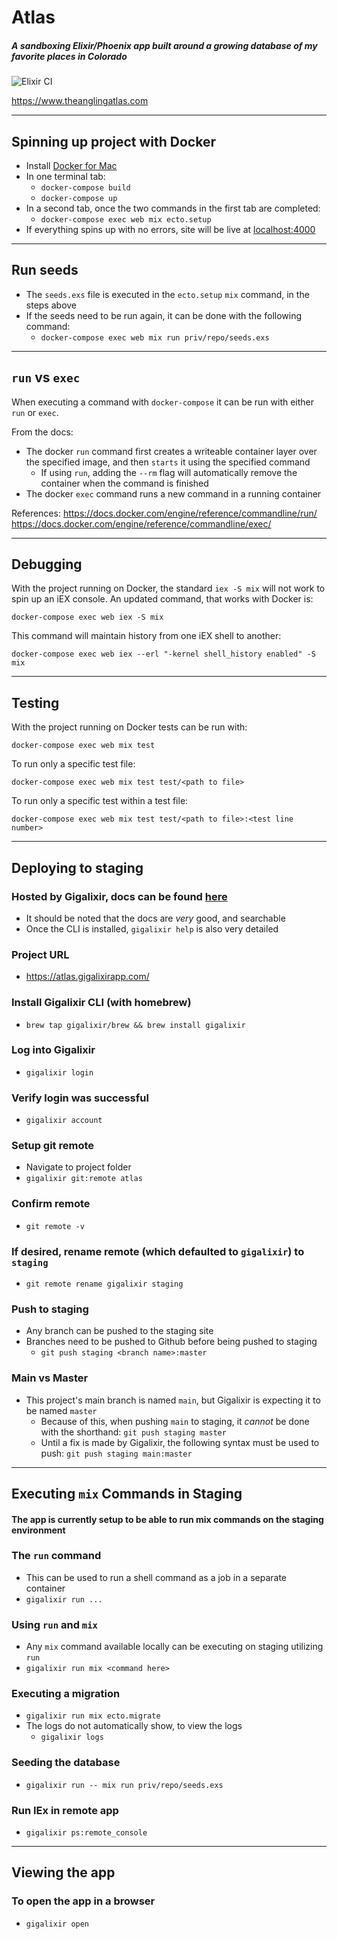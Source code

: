 # Atlas

##### A sandboxing Elixir/Phoenix app built around a growing database of my favorite places in Colorado

![Elixir CI](https://github.com/noelworden/atlas/workflows/Elixir%20CI/badge.svg)

https://www.theanglingatlas.com

----
## Spinning up project with Docker
  - Install [Docker for Mac](https://docs.docker.com/docker-for-mac/install/)
  - In one terminal tab:
    - `docker-compose build`
    - `docker-compose up`
  - In a second tab, once the two commands in the first tab are completed:  
    - `docker-compose exec web mix ecto.setup`
  - If everything spins up with no errors, site will be live at [localhost:4000](http://localhost:4000)
----
## Run seeds
  - The `seeds.exs` file is executed in the `ecto.setup` `mix` command, in the steps above
  - If the seeds need to be run again, it can be done with the following command:
    - `docker-compose exec web mix run priv/repo/seeds.exs`

----
## `run` vs `exec`

When executing a command with `docker-compose` it can be run with either `run` or `exec`. 

From the docs:
- The docker `run` command first creates a writeable container layer over the specified image, and then `starts` it using the specified command
  - If using `run`, adding the `--rm` flag will automatically remove the container when the command is finished
- The docker `exec` command runs a new command in a running container

References:
https://docs.docker.com/engine/reference/commandline/run/
https://docs.docker.com/engine/reference/commandline/exec/

----
## Debugging
With the project running on Docker, the standard `iex -S mix` will not work to spin up an iEX console. An updated command, that works with Docker is:

`docker-compose exec web iex -S mix`

This command will maintain history from one iEX shell to another:

`docker-compose exec web iex --erl "-kernel shell_history enabled" -S mix`

----
## Testing
With the project running on Docker tests can be run with:

`docker-compose exec web mix test`

To run only a specific test file:

`docker-compose exec web mix test test/<path to file>`

To run only a specific test within a test file:

`docker-compose exec web mix test test/<path to file>:<test line number>`

----
## Deploying to staging
### Hosted by Gigalixir, docs can be found [here](https://gigalixir.readthedocs.io/en/latest/)
  - It should be noted that the docs are _very_ good, and searchable
  - Once the CLI is installed, `gigalixir help` is also very detailed

### Project URL
  - https://atlas.gigalixirapp.com/

### Install Gigalixir CLI (with homebrew)
  - `brew tap gigalixir/brew && brew install gigalixir`

### Log into Gigalixir
  - `gigalixir login`

### Verify login was successful
  - `gigalixir account`

### Setup git remote
  - Navigate to project folder
  - `gigalixir git:remote atlas`

### Confirm remote
  - `git remote -v`

### If desired, rename remote (which defaulted to `gigalixir`) to `staging`
  - `git remote rename gigalixir staging`

### Push to staging
  - Any branch can be pushed to the staging site
  - Branches need to be pushed to Github before being pushed to staging
    - `git push staging <branch name>:master`

### Main vs Master
  - This project's main branch is named `main`, but Gigalixir is expecting it to be named `master`
    - Because of this, when pushing `main` to staging, it _cannot_ be done with the shorthand:
      `git push staging master`
    - Until a fix is made by Gigalixir, the following syntax must be used to push:
      `git push staging main:master`

----
## Executing `mix` Commands in Staging
#### The app is currently setup to be able to run mix commands on the staging environment

### The `run` command
  - This can be used to run a shell command as a job in a separate container
  - `gigalixir run ...`

### Using `run` and `mix`
  - Any `mix` command available locally can be executing on staging utilizing `run`
  - `gigalixir run mix <command here>`

### Executing a migration
  - `gigalixir run mix ecto.migrate`
  - The logs do not automatically show, to view the logs
    - `gigalixir logs`

### Seeding the database
  - `gigalixir run -- mix run priv/repo/seeds.exs`

### Run IEx in remote app
  - `gigalixir ps:remote_console`
----
## Viewing the app
### To open the app in a browser
- `gigalixir open`

